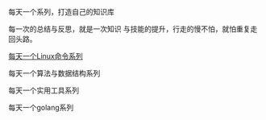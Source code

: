  每天一个系列，打造自己的知识库

每一次的总结与反思，就是一次知识 与技能的提升，行走的慢不怕，就怕重复走回头路。

[每天一个Linux命令系列](https://github.com/junzhaoATtju/notes/blob/master/%E6%AF%8F%E5%A4%A9%E4%B8%80%E4%B8%AALinux%E5%91%BD%E4%BB%A4%E7%B3%BB%E5%88%97.md)

每天一个算法与数据结构系列

每天一个实用工具系列

每天一个golang系列